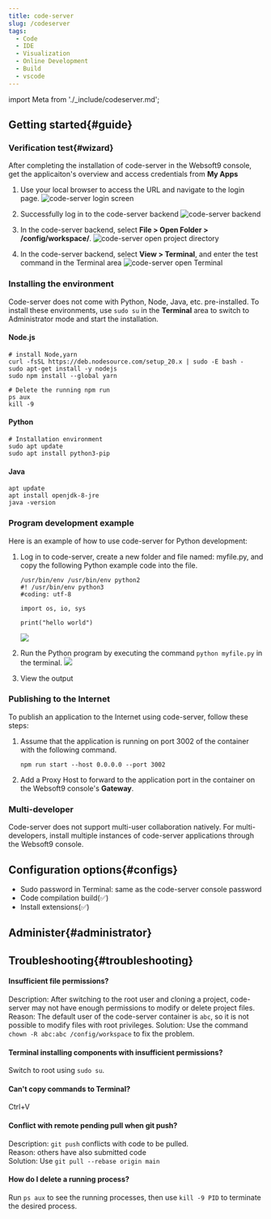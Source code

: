 ```yaml
---
title: code-server
slug: /codeserver
tags:
  - Code
  - IDE
  - Visualization
  - Online Development
  - Build
  - vscode
---
```


import Meta from './_include/codeserver.md';

<Meta name="meta" />

## Getting started{#guide}

### Verification test{#wizard}

After completing the installation of code-server in the Websoft9 console, get the applicaiton's overview and access credentials from **My Apps**  

1. Use your local browser to access the URL and navigate to the login page.
   ![code-server login screen](./assets/codeserver-login-websoft9.png)

2. Successfully log in to the code-server backend 
   ![code-server backend](./assets/codeserver-consolegui-websoft9.png)

3. In the code-server backend, select **File > Open Folder > /config/workspace/**.
   ![code-server open project directory](./assets/codeserver-openfolder-websoft9.png)

4. In the code-server backend, select **View > Terminal**, and enter the test command in the Terminal area
   ![code-server open Terminal](./assets/codeserver-terminal-websoft9.png)

### Installing the environment

Code-server does not come with Python, Node, Java, etc. pre-installed. To install these environments, use `sudo su` in the **Terminal** area to switch to Administrator mode and start the installation.

#### Node.js

```
# install Node,yarn
curl -fsSL https://deb.nodesource.com/setup_20.x | sudo -E bash -
sudo apt-get install -y nodejs
sudo npm install --global yarn

# Delete the running npm run
ps aux
kill -9
```

#### Python

```
# Installation environment
sudo apt update
sudo apt install python3-pip
```

#### Java
```
apt update
apt install openjdk-8-jre
java -version
```
### Program development example

Here is an example of how to use code-server for Python development:

1. Log in to code-server, create a new folder and file named: myfile.py, and copy the following Python example code into the file.
   ```
   /usr/bin/env /usr/bin/env python2
   #! /usr/bin/env python3
   #coding: utf-8

   import os, io, sys

   print("hello world")
   ```
   ![](./assets/codeserver-createfile-websoft9.png)

2. Run the Python program by executing the command `python myfile.py` in the terminal.
   ![](./assets/codeserver-runpython-websoft9.png)

3. View the output

### Publishing to the Internet

To publish an application to the Internet using code-server, follow these steps:

1. Assume that the application is running on port 3002 of the container with the following command.
   ```
   npm run start --host 0.0.0.0 --port 3002
   ```

2. Add a Proxy Host to forward to the application port in the container on the Websoft9 console's **Gateway**.

### Multi-developer

Code-server does not support multi-user collaboration natively. For multi-developers, install multiple instances of code-server applications through the Websoft9 console.

## Configuration options{#configs}

- Sudo password in Terminal: same as the code-server console password
- Code compilation build(✅)
- Install extensions(✅)

## Administer{#administrator}

## Troubleshooting{#troubleshooting}

#### Insufficient file permissions?

Description: After switching to the root user and cloning a project, code-server may not have enough permissions to modify or delete project files.
Reason: The default user of the code-server container is `abc`, so it is not possible to modify files with root privileges.
Solution: Use the command `chown -R abc:abc /config/workspace` to fix the problem.

#### Terminal installing components with insufficient permissions?

Switch to root using `sudo su`.

#### Can't copy commands to Terminal?

Ctrl+V

#### Conflict with remote pending pull when git push?

Description: `git push` conflicts with code to be pulled.  
Reason: others have also submitted code  
Solution: Use `git pull --rebase origin main`

#### How do I delete a running process?

Run `ps aux` to see the running processes, then use `kill -9 PID` to terminate the desired process.
